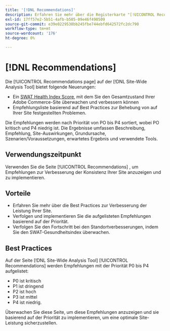 ```yaml
---
title: '[!DNL Recommendations]'
description: Erfahren Sie mehr über die Registerkarte "[!UICONTROL Recommendations]" im  [!DNL Site-Wide Analysis Tool], wann sie verwendet werden sollte, ihre Vorteile und Best Practices.
exl-id: 17ff57e2-5b51-4afb-b505-09e46f490509
source-git-commit: e39e0229538bb245fbe744ebfd642572fc2dc790
workflow-type: tm+mt
source-wordcount: '176'
ht-degree: 0%

---
```


# [!DNL Recommendations]

Die [!UICONTROL Recommendations page] auf der [!DNL Site-Wide Analysis Tool] bietet folgende Neuerungen:

* Ein [SWAT Health Index Score](#swat-health-index.md), mit dem Sie den Gesamtzustand Ihrer Adobe Commerce-Site überwachen und verbessern können
* Empfehlungsliste basierend auf Best Practices zur Behebung von auf Ihrer Site festgestellten Problemen.

Die Empfehlungen werden nach Priorität von PO bis P4 sortiert, wobei PO kritisch und P4 niedrig ist. Die Ergebnisse umfassen Beschreibung, Empfehlung, Site-Auswirkungen, Grundursache, Szenarien/Voraussetzungen, erwartetes Ergebnis und verwendete Tools.

## Verwendungszeitpunkt

Verwenden Sie die Seite [!UICONTROL Recommendations] , um Empfehlungen zur Verbesserung der Konsistenz Ihrer Site anzuzeigen und zu implementieren.

## Vorteile

* Erfahren Sie mehr über die Best Practices zur Verbesserung der Leistung Ihrer Site.
* Verfolgen und implementieren Sie die aufgelisteten Empfehlungen basierend auf der Priorität.
* Verfolgen Sie den Fortschritt bei den Standortverbesserungen, indem Sie den SWAT-Gesundheitsindex überwachen.

## Best Practices

Auf der Seite [!DNL Site-Wide Analysis Tool] [!UICONTROL Recommendations] werden Empfehlungen mit der Priorität P0 bis P4 aufgelistet:

* P0 ist kritisch
* P1 ist dringend
* P2 ist hoch
* P3 ist mittel
* P4 ist niedrig.

Überwachen Sie diese Seite, um diese Empfehlungen anzuzeigen und sie basierend auf der Priorität zu implementieren, um eine optimale Site-Leistung sicherzustellen.
